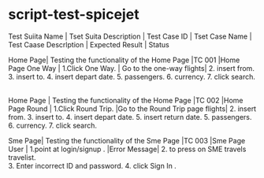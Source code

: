 # script-test-spicejet

Test Suiita Name |  Tset Suita Description |   Test Case ID  | Tset Case Name | Test Caase Descrlption | Expected Result |   Status 

Home Page|  Testing the functionality of the  Home Page |TC 001 |Home Page One Way | 1.Click One Way.  |  Go to the one-way flights| 
                                                                                    2. insert from.
                                                                                    3. insert to.
                                                                                    4. insert depart date.
                                                                                    5. passengers. 
                                                                                    6. currency.
                                                                                    7. click search.
 

Home Page         | Testing the functionality of the  Home Page     |TC 002 |Home Page Round    | 1.Click Round Trip.     |Go to the Round Trip page flights|
                                                                                    2. insert from.
                                                                                    3. insert to.
                                                                                    4. insert depart date.
                                                                                    5. insert return date. 
                                                                                    5. passengers. 
                                                                                    6. currency.
                                                                                    7. click search.
                                                                                    
                                                                                   
                                                                                   
Sme Page|  Testing the functionality of the  Sme Page |TC 003 |Sme Page User   | 1.point at login/signup .            |Error Message|
                                                                                 2. to press on SME travels travelist.  
                                                                                 3. Enter incorrect ID and password.
                                                                                 4. click  Sign In .
                                                                                                                                                                      
                                                                                   
